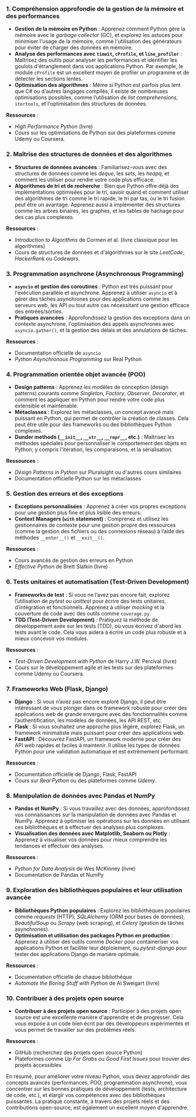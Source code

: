 
### 1. **Compréhension approfondie de la gestion de la mémoire et des performances**
   - **Gestion de la mémoire en Python** : Apprenez comment Python gère la mémoire avec le *garbage collector* (GC), et explorez les astuces pour minimiser l'usage de la mémoire, comme l'utilisation des générateurs pour éviter de charger des données en mémoire.
   - **Analyse des performances avec `timeit`, `cProfile`, et `line_profiler`** : Maîtrisez des outils pour analyser les performances et identifier les goulots d'étranglement dans vos applications Python. Par exemple, le module `cProfile` est un excellent moyen de profiler un programme et de détecter les sections lentes.
   - **Optimisation des algorithmes** : Même si Python est parfois plus lent que C# ou d'autres langages compilés, il existe de nombreuses optimisations possibles, comme l’utilisation de *list comprehensions*, `itertools`, et l'optimisation des structures de données.

   **Ressources** :
   - *High Performance Python* (livre)
   - Cours sur les optimisations de Python sur des plateformes comme Udemy ou Coursera.

### 2. **Maîtrise des structures de données et des algorithmes**
   - **Structures de données avancées** : Familiarisez-vous avec des structures de données comme les *deque*, les *sets*, les *heapq*, et comment les utiliser pour rendre votre code plus efficace.
   - **Algorithmes de tri et de recherche** : Bien que Python offre déjà des implémentations optimisées pour le tri, savoir quand et comment utiliser des algorithmes de tri comme le tri rapide, le tri par tas, ou le tri fusion peut être un avantage. Apprenez aussi à implémenter des structures comme les arbres binaires, les graphes, et les tables de hachage pour des cas plus complexes.
   
   **Ressources** :
   - *Introduction to Algorithms* de Cormen et al. (livre classique pour les algorithmes)
   - Cours de structures de données et d'algorithmes sur le site *LeetCode*, *HackerRank* ou *Codewars*.

### 3. **Programmation asynchrone (Asynchronous Programming)**
   - **`asyncio` et gestion des coroutines** : Python est très puissant pour l'exécution parallèle et asynchrone. Apprenez à utiliser `asyncio` et à gérer des tâches asynchrones pour des applications comme les serveurs web, les API ou tout autre cas nécessitant une gestion efficace des entrées/sorties.
   - **Pratiques avancées** : Approfondissez la gestion des exceptions dans un contexte asynchrone, l'optimisation des appels asynchrones avec `asyncio.gather()`, et la gestion des délais et des annulations de tâches.
   
   **Ressources** :
   - Documentation officielle de `asyncio`
   - *Python Asynchronous Programming* sur Real Python

### 4. **Programmation orientée objet avancée (POO)**
   - **Design patterns** : Apprenez les modèles de conception (design patterns) courants comme *Singleton*, *Factory*, *Observer*, *Decorator*, et comment les appliquer en Python pour rendre votre code plus extensible et maintenable.
   - **Métaclasses** : Explorez les métaclasses, un concept avancé mais puissant en Python, qui permet de contrôler la création de classes. Cela peut être utile pour des frameworks ou des bibliothèques Python complexes.
   - **Dunder methods (`__init__`, `__str__`, `__repr__`, etc.)** : Maîtrisez les méthodes spéciales pour personnaliser le comportement des objets en Python, y compris l'itération, les comparaisons, et la sérialisation.

   **Ressources** :
   - *Design Patterns in Python* sur Pluralsight ou d'autres cours similaires
   - Documentation officielle Python sur les métaclasses

### 5. **Gestion des erreurs et des exceptions**
   - **Exceptions personnalisées** : Apprenez à créer vos propres exceptions pour une gestion plus fine et plus lisible des erreurs.
   - **Context Managers (`with` statement)** : Comprenez et utilisez les gestionnaires de contexte pour une gestion propre des ressources (comme la gestion des fichiers ou des connexions réseau) à l’aide des méthodes `__enter__()` et `__exit__()`.
   
   **Ressources** :
   - Cours avancés de gestion des erreurs en Python
   - *Effective Python* de Brett Slatkin (livre)

### 6. **Tests unitaires et automatisation (Test-Driven Development)**
   - **Frameworks de test** : Si vous ne l’avez pas encore fait, explorez l’utilisation de *pytest* ou *unittest* pour écrire des tests unitaires, d’intégration et fonctionnels. Apprenez à utiliser *mocking* et la couverture de code avec des outils comme `coverage.py`.
   - **TDD (Test-Driven Development)** : Pratiquez la méthode de développement axée sur les tests (TDD), où vous écrivez d'abord les tests avant le code. Cela vous aidera à écrire un code plus robuste et à mieux concevoir vos modules.
   
   **Ressources** :
   - *Test-Driven Development with Python* de Harry J.W. Percival (livre)
   - Cours sur le développement agile et les tests sur des plateformes comme Udemy ou Coursera.

### 7. **Frameworks Web (Flask, Django)**
   - **Django** : Si vous n’avez pas encore exploré Django, il peut être intéressant de vous plonger dans ce framework robuste pour créer des applications web de grande envergure avec des fonctionnalités comme l’authentification, les modèles de données, les API REST, etc.
   - **Flask** : Si vous souhaitez une approche plus légère, explorez Flask, un framework minimaliste mais puissant pour créer des applications web.
   - **FastAPI** : Découvrez FastAPI, un framework moderne pour créer des API web rapides et faciles à maintenir. Il utilise les types de données Python pour une validation automatique et est extrêmement performant.
   
   **Ressources** :
   - Documentation officielle de Django, Flask, FastAPI
   - Cours sur *Real Python* ou des plateformes comme *Udemy*.

### 8. **Manipulation de données avec Pandas et NumPy**
   - **Pandas et NumPy** : Si vous travaillez avec des données, approfondissez vos connaissances sur la manipulation de données avec Pandas et NumPy. Apprenez à optimiser les opérations sur les données en utilisant ces bibliothèques et à effectuer des analyses plus complexes.
   - **Visualisation des données avec Matplotlib, Seaborn ou Plotly** : Apprenez à visualiser vos données pour mieux comprendre les tendances et effectuer des analyses.
   
   **Ressources** :
   - *Python for Data Analysis* de Wes McKinney (livre)
   - Documentation de Pandas et NumPy

### 9. **Exploration des bibliothèques populaires et leur utilisation avancée**
   - **Bibliothèques Python populaires** : Explorez les bibliothèques populaires comme *requests* (HTTP), *SQLAlchemy* (ORM pour bases de données), *BeautifulSoup* ou *Scrapy* (web scraping), et *Celery* (gestion de tâches asynchrones).
   - **Optimisation et utilisation des packages Python en production** : Apprenez à utiliser des outils comme *Docker* pour containeriser vos applications Python et faciliter leur déploiement, ou *pytest-django* pour tester des applications Django de manière optimale.
   
   **Ressources** :
   - Documentation officielle de chaque bibliothèque
   - *Automate the Boring Stuff with Python* de Al Sweigart (livre)

### 10. **Contribuer à des projets open source**
   - **Contribuer à des projets open source** : Participer à des projets open source est une excellente manière d'apprendre et de progresser. Cela vous expose à un code bien écrit par des développeurs expérimentés et vous permet de travailler sur des problèmes réels.

   **Ressources** :
   - GitHub (recherchez des projets open source Python)
   - Plateformes comme *Up For Grabs* ou *Good First Issues* pour trouver des projets accessibles

En résumé, pour améliorer votre niveau Python, vous devez approfondir des concepts avancés (performances, POO, programmation asynchrone), vous concentrer sur les bonnes pratiques de développement (tests, architecture de code, etc.), et élargir vos compétences avec des bibliothèques puissantes. La pratique constante, à travers des projets réels et des contributions open-source, est également un excellent moyen d'apprendre.